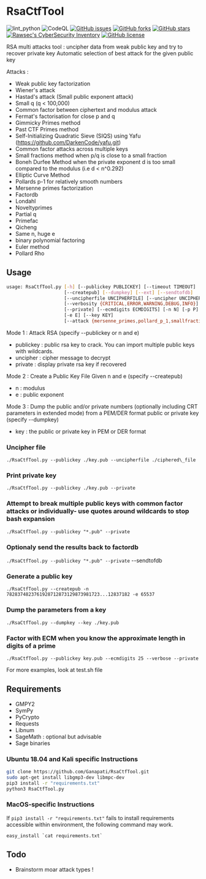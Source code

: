 # RsaCtfTool

![lint_python](https://github.com/Ganapati/RsaCtfTool/workflows/lint_python/badge.svg)
![CodeQL](https://github.com/Ganapati/RsaCtfTool/workflows/CodeQL/badge.svg)
[![GitHub issues](https://img.shields.io/github/issues/Ganapati/RsaCtfTool.svg)](https://github.com/Ganapati/RsaCtfTool/issues)
[![GitHub forks](https://img.shields.io/github/forks/Ganapati/RsaCtfTool.svg)](https://github.com/Ganapati/RsaCtfTool/network)
[![GitHub stars](https://img.shields.io/github/stars/Ganapati/RsaCtfTool.svg)](https://github.com/Ganapati/RsaCtfTool/stargazers)
[![Rawsec's CyberSecurity Inventory](https://inventory.rawsec.ml/img/badges/Rawsec-inventoried-FF5050_flat.svg)](https://inventory.rawsec.ml/tools.html#RsaCtfTool)
[![GitHub license](https://img.shields.io/github/license/Ganapati/RsaCtfTool.svg)](https://github.com/Ganapati/RsaCtfTool)

RSA multi attacks tool : uncipher data from weak public key and try to recover private key
Automatic selection of best attack for the given public key

Attacks :

- Weak public key factorization
- Wiener's attack
- Hastad's attack (Small public exponent attack)
- Small q (q < 100,000)
- Common factor between ciphertext and modulus attack
- Fermat's factorisation for close p and q
- Gimmicky Primes method
- Past CTF Primes method
- Self-Initializing Quadratic Sieve (SIQS) using Yafu (<https://github.com/DarkenCode/yafu.git>)
- Common factor attacks across multiple keys
- Small fractions method when p/q is close to a small fraction
- Boneh Durfee Method when the private exponent d is too small compared to the modulus (i.e d < n^0.292)
- Elliptic Curve Method
- Pollards p-1 for relatively smooth numbers
- Mersenne primes factorization
- Factordb
- Londahl
- Noveltyprimes
- Partial q
- Primefac
- Qicheng
- Same n, huge e
- binary polynomial factoring
- Euler method
- Pollard Rho

## Usage

```bash
usage: RsaCtfTool.py [-h] [--publickey PUBLICKEY] [--timeout TIMEOUT]
                     [--createpub] [--dumpkey] [--ext] [--sendtofdb]
                     [--uncipherfile UNCIPHERFILE] [--uncipher UNCIPHER]
                     [--verbosity {CRITICAL,ERROR,WARNING,DEBUG,INFO}]
                     [--private] [--ecmdigits ECMDIGITS] [-n N] [-p P] [-q Q]
                     [-e E] [--key KEY]
                     [--attack {mersenne_primes,pollard_p_1,smallfraction,smallq,boneh_durfee,noveltyprimes,ecm,factordb,wiener,siqs,pastctfprimes,partial_q,comfact_cn,hastads,fermat,nullattack,commonfactors,same_n_huge_e,binary_polinomial_factoring,euler,pollard_rho,all}]
```

Mode 1 : Attack RSA (specify --publickey or n and e)

- publickey : public rsa key to crack. You can import multiple public keys with wildcards.
- uncipher : cipher message to decrypt
- private : display private rsa key if recovered

Mode 2 : Create a Public Key File Given n and e (specify --createpub)

- n : modulus
- e : public exponent

Mode 3 : Dump the public and/or private numbers (optionally including CRT parameters in extended mode) from a PEM/DER format public or private key (specify --dumpkey)

- key : the public or private key in PEM or DER format

### Uncipher file

`./RsaCtfTool.py --publickey ./key.pub --uncipherfile ./ciphered\_file`

### Print private key

`./RsaCtfTool.py --publickey ./key.pub --private`

### Attempt to break multiple public keys with common factor attacks or individually- use quotes around wildcards to stop bash expansion

`./RsaCtfTool.py --publickey "*.pub" --private`


### Optionaly send the results back to factordb

`./RsaCtfTool.py --publickey "*.pub" --private` --sendtofdb

### Generate a public key

`./RsaCtfTool.py --createpub -n 7828374823761928712873129873981723...12837182 -e 65537`

### Dump the parameters from a key

`./RsaCtfTool.py --dumpkey --key ./key.pub`

### Factor with ECM when you know the approximate length in digits of a prime

`./RsaCtfTool.py --publickey key.pub --ecmdigits 25 --verbose --private`

For more examples, look at test.sh file

## Requirements

- GMPY2
- SymPy
- PyCrypto
- Requests
- Libnum
- SageMath : optional but advisable
- Sage binaries

### Ubuntu 18.04 and Kali specific Instructions

```bash
git clone https://github.com/Ganapati/RsaCtfTool.git
sudo apt-get install libgmp3-dev libmpc-dev
pip3 install -r "requirements.txt"
python3 RsaCtfTool.py
```

### MacOS-specific Instructions

If `pip3 install -r "requirements.txt"` fails to install requirements accessible within environment, the following command may work.

``easy_install `cat requirements.txt` ``

## Todo

- Brainstorm moar attack types !

